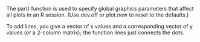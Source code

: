  The par() function is used to specify global graphics parameters that affect all plots in an R session. (Use dev.off or plot.new to reset to the defaults.)

To add lines, you give a vector of x values and a corresponding vector of y values (or a 2-column matrix); the function lines just connects the dots.
